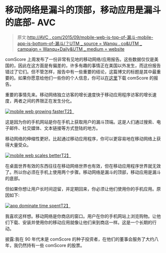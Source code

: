 # 移动网络是漏斗的顶部，移动应用是漏斗的底部- AVC

> 原文:[http://AVC . com/2015/09/mobile-web-is-top-of-漏斗-mobile-app-is-bottom-of-漏斗/？UTM _ source = Wanqu . co&UTM _ campaign = Wanqu+Daily&UTM _ medium = website](http://avc.com/2015/09/mobile-web-is-top-of-funnel-mobile-app-is-bottom-of-funnel/?utm_source=wanqu.co&utm_campaign=Wanqu+Daily&utm_medium=website)

comScore 上周发布了一份非常有见地的移动网络/应用报告。这些数据仅仅是美国的，因此在这方面是有偏差的，许多有趣的事情正在美国以外发生，而这份报告错过了它们。但不管怎样，报告中有一些重要的结论，这篇博文的标题是其中最重要的。如果你愿意给他们一些你的个人信息，你可以[在这里](https://www.comscore.com/Insights/Presentations-and-Whitepapers/2015/The-2015-US-Mobile-App-Report)下载 comScore 的报告。

重要的事情先来。移动网络独立访客的增长速度快于移动应用程序访客的增长速度，两者之间的界限正在发生分化。

[![mobile web growing faster](../Images/070c5acda1b37d9048139a2916fc108d.png)T2】](https://avc.com/wp-content/uploads/2015/09/mobile-web-growing-faster.png)

这是因为你的手机网站是你在手机上获取用户的漏斗顶端。这是人们通过搜索、电子邮件、社交媒体、文本链接等方式登陆的地方。

移动网络的伸缩性更好。比起通过移动应用程序，你可以更容易地在移动网络上获得大量受众。

[![mobile web scales better](../Images/564a17e7881fda476b117697fb8b2696.png)T2】](https://avc.com/wp-content/uploads/2015/09/mobile-web-scales-better.png)

在桌面世界有效的东西往往在移动网络世界也有效，但在移动应用程序世界就无效了。所以你必须在手机上使用两个步骤。移动网络是漏斗的顶部，移动应用是漏斗的底部。

但如果你想让用户长时间逗留，并定期回来，你必须让他们使用你的手机应用。原因如下:

[![app dominate time spent](../Images/e1e9a6fa52546a34a74b4f24d265b91c.png)T2】](https://avc.com/wp-content/uploads/2015/09/app-dominate-time-spent.png)

我喜欢这样想。移动网络是你商店的窗口。用户在你的手机网站上浏览购物。让他们下载、安装并使用你的移动应用就像让他们来到商店一样。这是一个长期的行动。

披露:我在 90 年代末是 comScore 的种子投资者，在他们的董事会服务了大约八年，我仍然持有一些 comScore 的股票。